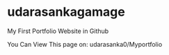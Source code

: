 # udarasankagamage
My First Portfolio Website in Github

You Can View This page on: udarasanka0/Myportfolio
